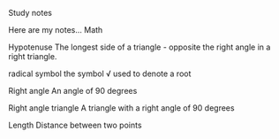 Study notes

Here are my notes... Math

Hypotenuse
The longest side of a triangle - opposite the right angle in a right triangle.

radical symbol
the symbol √ used to denote a root


Right angle
An angle of 90 degrees


Right angle triangle
A triangle with a right angle of 90 degrees

Length
Distance between two points